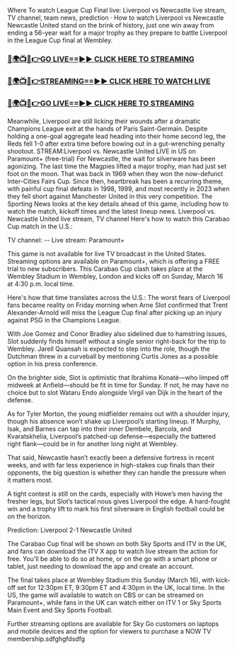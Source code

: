 Where To watch League Cup Final live: Liverpool vs Newcastle live stream, TV channel, team news, prediction · How to watch Liverpool vs Newcastle Newcastle United stand on the brink of history, just one win away from ending a 56-year wait for a major trophy as they prepare to battle Liverpool in the League Cup final at Wembley.

<h3><a href="https://rafistreamsontv.blogspot.com/2025/03/blog-post_12.html">🔴🌍📺📱👉GO LIVE==►► CLICK HERE TO STREAMING</a></h3>

<h3><a href="https://rafistreamsontv.blogspot.com/2025/03/blog-post_12.html">🔴🌍📺📱👉STREAMING==►► CLICK HERE TO WATCH LIVE</a></h3>

<h3><a href="https://rafistreamsontv.blogspot.com/2025/03/blog-post_12.html">🔴🌍📺📱👉GO LIVE==►► CLICK HERE TO STREAMING</a></h3>

Meanwhile, Liverpool are still licking their wounds after a dramatic Champions League exit at the hands of Paris Saint-Germain.
Despite holding a one-goal aggregate lead heading into their home second leg, the Reds fell 1-0 after extra time before bowing out in a gut-wrenching penalty shootout.
STREAM:Liverpool vs. Newcastle United LIVE in US on Paramount+ (free-trial)
For Newcastle, the wait for silverware has been agonizing. The last time the Magpies lifted a major trophy, man had just set foot on the moon. That was back in 1969 when they won the now-defunct Inter-Cities Fairs Cup.
Since then, heartbreak has been a recurring theme, with painful cup final defeats in 1998, 1999, and most recently in 2023 when they fell short against Manchester United in this very competition.
The Sporting News looks at the key details ahead of this game, including how to watch the match, kickoff times and the latest lineup news.
Liverpool vs. Newcastle United live stream, TV channel
Here's how to watch this Carabao Cup match in the U.S.:

TV channel: --
Live stream: Paramount+

This game is not available for live TV broadcast in the United States. Streaming options are available on Paramount+, which is offering a FREE trial to new subscribers.
This Carabao Cup clash takes place at the Wembley Stadium in Wembley, London and kicks off on Sunday, March 16 at 4:30 p.m. local time.

Here's how that time translates across the U.S.:
The worst fears of Liverpool fans became reality on Friday morning when Arne Slot confirmed that Trent Alexander-Arnold will miss the League Cup final after picking up an injury against PSG in the Champions League.

With Joe Gomez and Conor Bradley also sidelined due to hamstring issues, Slot suddenly finds himself without a single senior right-back for the trip to Wembley. Jarell Quansah is expected to step into the role, though the Dutchman threw in a curveball by mentioning Curtis Jones as a possible option in his press conference.

On the brighter side, Slot is optimistic that Ibrahima Konaté—who limped off midweek at Anfield—should be fit in time for Sunday. If not, he may have no choice but to slot Wataru Endo alongside Virgil van Dijk in the heart of the defense.

As for Tyler Morton, the young midfielder remains out with a shoulder injury, though his absence won’t shake up Liverpool’s starting lineup.
If Murphy, Isak, and Barnes can tap into their inner Dembele, Barcola, and Kvaratskhelia, Liverpool’s patched-up defense—especially the battered right flank—could be in for another long night at Wembley.

That said, Newcastle hasn’t exactly been a defensive fortress in recent weeks, and with far less experience in high-stakes cup finals than their opponents, the big question is whether they can handle the pressure when it matters most.

A tight contest is still on the cards, especially with Howe’s men having the fresher legs, but Slot’s tactical nous gives Liverpool the edge. A hard-fought win and a trophy lift to mark his first silverware in English football could be on the horizon.

Prediction: Liverpool 2-1 Newcastle United

The Carabao Cup final will be shown on both Sky Sports and ITV in the UK, and fans can download the ITV X app to watch live stream the action for free. You'll be able to do so at home, or on the go with a smart phone or tablet, just needing to download the app and create an account.

The final takes place at Wembley Stadium this Sunday (March 16), with kick-off set for 12:30pm ET, 9:30pm ET and 4:30pm in the UK, local time. In the US, the game will available to watch on CBS or can be streamed on Paramount+, while fans in the UK can watch either on ITV 1 or Sky Sports Main Event and Sky Sports Football.

Further streaming options are available for Sky Go customers on laptops and mobile devices and the option for viewers to purchase a NOW TV membership.sdfghgfdsdfg
